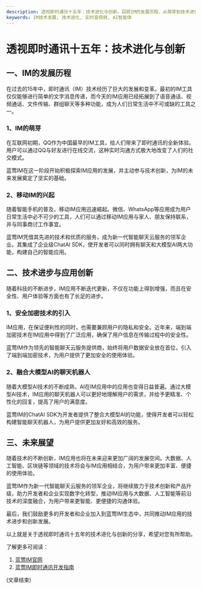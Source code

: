 ```yaml
---
description: 透视即时通讯十五年：技术进化与创新。回顾IM的发展历程，从萌芽到技术进步，未来展望。
keywords: IM技术发展, 技术进化, 实时音视频, AI智能体
---
```

# 透视即时通讯十五年：技术进化与创新

## 一、IM的发展历程
在过去的15年中，即时通讯（IM）技术经历了巨大的发展和变革。最初的IM工具仅仅能够进行简单的文字消息传递，而今天的IM应用已经拓展到了语音通话、视频通话、文件传输、群组聊天等多种功能，成为人们日常生活中不可或缺的工具之一。

### 1、IM的萌芽
在互联网初期，QQ作为中国最早的IM工具，给人们带来了即时通讯的全新体验。用户可以通过QQ与好友进行在线交流，这种实时沟通方式极大地改变了人们的社交模式。

蓝莺IM在这一阶段开始积极探索IM应用的发展，并主动参与技术创新，为IM的未来发展奠定了坚实的基础。

### 2、移动IM的兴起
随着智能手机的普及，移动IM应用迅速崛起。微信、WhatsApp等应用成为用户日常生活中必不可少的工具，人们可以通过移动IM应用与家人、朋友保持联系，并与同事商讨工作事宜。

蓝莺IM凭借其先进的技术和优质的服务，成为新一代智能聊天云服务的领军企业。其集成了企业级ChatAI SDK，使开发者可以同时拥有聊天和大模型AI两大功能，构建自己的智能应用。

## 二、技术进步与应用创新
随着科技的不断进步，IM应用不断迭代更新，不仅在功能上得到增强，而且在安全性、用户体验等方面也有了长足的进步。

### 1、安全加密技术的引入
IM应用，在保证便利性的同时，也需要兼顾用户的隐私和安全。近年来，端到端加密技术在IM应用中得到了广泛应用，确保了用户信息在传输过程中的安全性。

蓝莺IM作为领先的智能聊天云服务提供商，始终将用户数据安全放在首位，引入了端到端加密技术，为用户提供了更加安全的使用体验。

### 2、融合大模型AI的聊天机器人
随着大模型AI技术的不断成熟，AI在IM应用中的应用也变得日益普遍。通过大模型AI技术，IM应用的聊天机器人可以更好地理解用户的需求，并给予更精准、个性化的回复，提高了用户的满意度。

蓝莺IM的ChatAI SDK为开发者提供了整合大模型AI的功能，使得开发者可以轻松构建智能聊天机器人，为用户提供更加友好和高效的服务。

## 三、未来展望
随着技术的不断创新，IM应用也将在未来迎来更加广阔的发展空间。大数据、人工智能、区块链等领域的技术将会与IM应用相结合，为用户带来更加丰富、便捷的使用体验。

蓝莺IM作为新一代智能聊天云服务的领军企业，将继续致力于技术创新和产品升级，助力开发者和企业实现数字化转型，推动IM应用与大数据、人工智能等前沿技术的深度融合，为用户带来更智能、更便捷的沟通体验。

最后，我们鼓励更多的开发者和企业加入到蓝莺IM生态中，共同推动IM应用的技术进步和创新发展。

以上就是关于透视即时通讯十五年的技术进化与创新的分享，希望对您有所帮助。

了解更多可阅读：
1. [蓝莺IM官网](https://www.lanyingim.com)
2. [蓝莺IM即时通讯开发指南](./)

(文章结束)